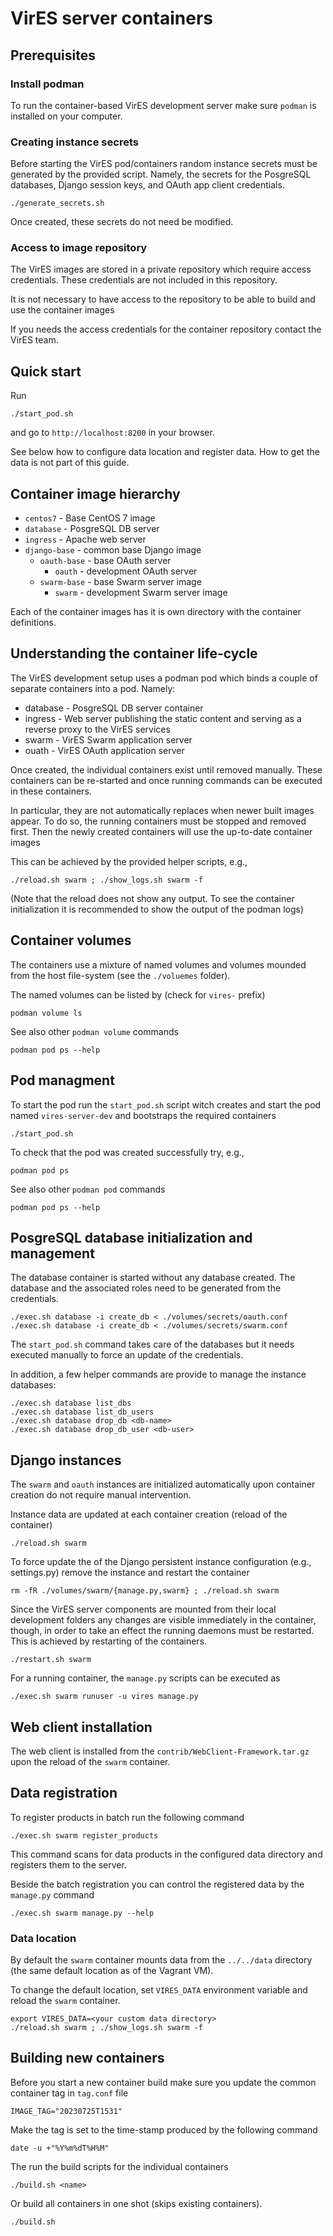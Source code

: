 # VirES server containers


## Prerequisites

### Install podman

To run the container-based VirES development server make sure `podman`
is installed on your computer.


### Creating instance secrets

Before starting the VirES pod/containers random instance secrets must be
generated by the provided script.  Namely, the secrets for the PosgreSQL
databases, Django session keys, and OAuth app client credentials.

```
./generate_secrets.sh
```

Once created, these secrets do not need be modified.

### Access to image repository

The VirES images are stored in a private repository which require
access credentials. These credentials are not included in this repository.

It is not necessary to have access to the repository to be able to build
and use the container images 

If you needs the access credentials for the container repository contact
the VirES team.


## Quick start

Run
```
./start_pod.sh
```
and go to `http://localhost:8200` in your browser.

See below how to configure data location and register data.
How to get the data is not part of this guide.

## Container image hierarchy

 - `centos7` - Base CentOS 7 image
  - `database` - PosgreSQL DB server
  - `ingress` - Apache web server
  - `django-base` - common base Django image
    - `oauth-base` - base OAuth server
      - `oauth` - development OAuth server
    - `swarm-base` - base Swarm server image
      - `swarm` - development Swarm server image

Each of the container images has it is own directory with the container definitions.


## Understanding the container life-cycle

The VirES development setup uses a podman pod which binds a couple of separate
containers into a pod. Namely:

- database - PosgreSQL DB server container
- ingress - Web server publishing the static content and serving as a reverse proxy to the VirES services
- swarm - VirES Swarm application server
- ouath - VirES OAuth application server

Once created, the individual containers exist until removed manually.
These containers can be re-started and once running commands can be executed
in these containers.

In particular, they are not automatically replaces when newer built images appear.
To do so, the running containers must be stopped and removed first.
Then the newly created containers will use the up-to-date container images

This can be achieved by the provided helper scripts, e.g.,

```
./reload.sh swarm ; ./show_logs.sh swarm -f
```
(Note that the reload does not show any output. To see the container
initialization it is recommended to show the output of the podman logs)

## Container volumes

The containers use a mixture of named volumes and volumes mounded from
the host file-system (see the `./voluemes` folder).

The named volumes can be listed by (check for `vires-` prefix)
```
podman volume ls
```

See also other `podman volume` commands
```
podman pod ps --help
```

## Pod managment

To start the pod run the `start_pod.sh` script witch creates and start the pod
named `vires-server-dev` and bootstraps the required containers

```
./start_pod.sh
```

To check that the pod was created successfully try, e.g.,

```
podman pod ps
```

See also other `podman pod` commands
```
podman pod ps --help
```


## PosgreSQL database initialization and management

The database container is started without any database created. The database
and the associated roles need to be generated from the credentials.

```
./exec.sh database -i create_db < ./volumes/secrets/oauth.conf
./exec.sh database -i create_db < ./volumes/secrets/swarm.conf
```

The `start_pod.sh` command takes care of the databases but
it needs executed manually to force an update of the credentials.

In addition, a few helper commands are provide to manage the instance databases:

```
./exec.sh database list_dbs
./exec.sh database list_db_users
./exec.sh database drop_db <db-name>
./exec.sh database drop_db_user <db-user>
```


## Django instances

The `swarm` and `oauth` instances are initialized automatically upon container
creation do not require manual intervention.

Instance data are updated at each container creation (reload of the container)
```
./reload.sh swarm
```

To force update the of the Django persistent instance configuration
(e.g., settings.py) remove the instance and restart the container
```
rm -fR ./volumes/swarm/{manage.py,swarm} ; ./reload.sh swarm
```

Since the VirES server components are mounted from their local development
folders any changes are visible immediately in the container, though,
in order to take an effect the running daemons must be restarted.
This is achieved by restarting of the containers.
```
./restart.sh swarm
```

For a running container, the `manage.py` scripts can be executed as
```
./exec.sh swarm runuser -u vires manage.py
```

## Web client installation

The web client is installed from the `contrib/WebClient-Framework.tar.gz`
upon the reload of the `swarm` container.

## Data registration

To register products in batch run the following command
```
./exec.sh swarm register_products
```

This command scans for data products in the configured data directory
and registers them to the server.

Beside the batch registration you can control the registered data
by the `manage.py` command
```
./exec.sh swarm manage.py --help
```

### Data location

By default the `swarm` container mounts data from the `../../data` directory
(the same default location as of the Vagrant VM).

To change the default location, set `VIRES_DATA` environment variable and
reload the `swarm` container.

```
export VIRES_DATA=<your custom data directory>
./reload.sh swarm ; ./show_logs.sh swarm -f
```

## Building new containers

Before you start a new container build make sure you update the common
container tag in `tag.conf` file

```
IMAGE_TAG="20230725T1531"
```

Make the tag is set to the time-stamp produced by the following command
```
date -u +"%Y%m%dT%H%M"
```

The run the build scripts for the individual containers
```
./build.sh <name>
```

Or build all containers in one shot (skips existing containers).
```
./build.sh
```
